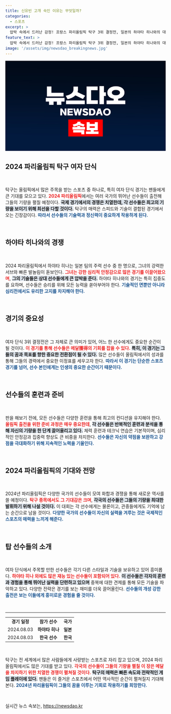 ```yaml
---
title: 신유빈 고개 숙인 이유는 무엇일까?
categories:
  - 스포츠
excerpt: >
  압박 속에서 드러난 감정! 프랑스 파리올림픽 탁구 3위 결정전, 일본의 하야타 히나와의 대결에서 깊은 아쉬움을 남긴 선수의 눈물...
feature_text: >
  압박 속에서 드러난 감정! 프랑스 파리올림픽 탁구 3위 결정전, 일본의 하야타 히나와의 대결에서 깊은 아쉬움을 남긴 선수의 눈물...
image: '/assets/img/newsdao_breakingnews.jpg'
---
```


<p><img src="/assets/img/newsdao_breakingnews.jpg" alt="implanttips 속보" /></p>

<h2 data-ke-size="size26">2024 파리올림픽 탁구 여자 단식</h2>

<p data-ke-size="size16">&nbsp;</p> 

<p>탁구는 올림픽에서 많은 주목을 받는 스포츠 중 하나로, 특히 여자 단식 경기는 팬들에게 큰 기대를 모으고 있다. <b><span style="color: #ee2323;">2024 파리올림픽</span></b>에서는 여러 국가의 뛰어난 선수들이 출전해 그들의 기량을 펼칠 예정이다. <b><span style="background-color: #21538527;">국제 경기에서의 경쟁은 치열한데, 각 선수들은 최고의 기량을 보이기 위해 최선을 다할 것이다.</span></b> 탁구의 매력은 스피드와 기술이 결합된 경기에서 오는 긴장감이다. <b><span style="color: #1a5490;">따라서 선수들의 기술력과 정신력이 중요하게 작용하게 된다.</span></b></p>

<p data-ke-size="size16">&nbsp;</p> 

<h2 data-ke-size="size26">하야타 히나와의 경쟁</h2>

<p data-ke-size="size16">&nbsp;</p> 

<p>2024 파리올림픽에서 하야타 히나는 일본 팀의 주력 선수 중 한 명으로, 그녀의 강력한 서브와 빠른 발놀림이 돋보인다. <b><span style="color: #ee2323;">그녀는 강한 심리적 안정감으로 많은 경기를 이끌어왔으며</span></b>, <b><span style="background-color: #21538527;">그의 기술들은 상대 선수들에게 큰 압박을 준다.</span></b> 하야타 히나와의 경기는 특히 집중도를 요하며, 선수들은 승리를 위해 모든 능력을 쏟아부어야 한다.  <b><span style="color: #1a5490;">기술적인 면뿐만 아니라 심리전에서도 유리한 고지를 차지해야 한다.</span></b> </p>

<p data-ke-size="size16">&nbsp;</p> 

<h2 data-ke-size="size26">경기의 중요성</h2>

<p data-ke-size="size16">&nbsp;</p> 

<p>여자 단식 3위 결정전은 그 자체로 큰 의미가 있어, 어느 한 선수에게도 중요한 순간이 될 것이다. <b><span style="color: #ee2323;">이 경기를 통해 선수들은 메달獲得의 기회를 잡을 수 있다.</span></b> <b><span style="background-color: #21538527;">특히, 이 경기는 그들의 꿈과 목표를 향한 중요한 전환점이 될 수 있다.</span></b> 많은 선수들이 올림픽에서의 성과를 통해 그들의 경력에서 중요한 이정표를 세우고자 한다. <b><span style="color: #1a5490;">따라서 이 경기는 단순한 스포츠 경기를 넘어, 선수 본인에게는 인생의 중요한 순간이기 때문이다.</span></b></p>

<p data-ke-size="size16">&nbsp;</p> 

<h2 data-ke-size="size26">선수들의 훈련과 준비</h2>

<p data-ke-size="size16">&nbsp;</p> 

<p>판을 해보기 전에, 모든 선수들은 다양한 훈련을 통해 최고의 컨디션을 유지해야 한다. <b><span style="color: #ee2323;">올림픽 출전을 위한 준비 과정은 매우 중요한데</span></b>, <b><span style="background-color: #21538527;">각 선수들은 반복적인 훈련과 분석을 통해 자신의 기량을 한 단계 끌어올리고 있다.</span></b> 체력 훈련과 테크닉 연습은 기본적이며, 심리적인 안정감과 집중력 향상도 큰 비중을 차지한다. <b><span style="color: #1a5490;">선수들은 자신의 약점을 보완하고 강점을 극대화하기 위해 지속적인 노력을 기울인다.</span></b> </p>

<p data-ke-size="size16">&nbsp;</p> 

<h2 data-ke-size="size26">2024 파리올림픽의 기대와 전망</h2>

<p data-ke-size="size16">&nbsp;</p> 

<p>2024년 파리올림픽은 다양한 국가의 선수들이 모여 화합과 경쟁을 통해 새로운 역사를 쓸 예정이다. <b><span style="color: #ee2323;">탁구 종목에서도 그 기대감은 크며</span></b>, <b><span style="background-color: #21538527;">각국의 선수들은 그들의 기량을 최대한 발휘하기 위해 나설 것이다.</span></b> 이 대회는 각 선수에게는 물론이고, 관중들에게도 기억에 남는 순간으로 남을 것이다. <b><span style="color: #1a5490;">다양한 국가의 선수들이 자신의 실력을 겨루는 것은 국제적인 스포츠의 매력을 느끼게 해준다.</span></b></p>

<p data-ke-size="size16">&nbsp;</p> 

<h2 data-ke-size="size26">탑 선수들의 소개</h2>

<p data-ke-size="size16">&nbsp;</p> 

<p>여자 단식에서 주목할 만한 선수들은 각기 다른 스타일과 기술을 보유하고 있어 흥미롭다. <b><span style="color: #ee2323;">하야타 히나 외에도 많은 재능 있는 선수들이 포함되어 있다.</span></b> <b><span style="background-color: #21538527;">이 선수들은 각자의 훈련과 경험을 통해 뛰어난 실력을 단련하고 있으며</span></b> 중복에 대한 견제를 통해 모든 기술을 파악하고 있다. 다양한 전략은 경기를 보는 재미를 더욱 끌어올린다. <b><span style="color: #1a5490;">선수들의 개성 강한 출전은 보는 이들에게 흥미로운 경험을 줄 것이다.</span></b></p>

<p data-ke-size="size16">&nbsp;</p> 

<hr> 

<table style="width: 100%; border-collapse: collapse;"> 
  <tr>
    <td style="text-align: center; height: 17px;"><b>경기 일정</b></td>
    <td style="text-align: center; height: 17px;"><b>참가 선수</b></td>
    <td style="text-align: center; height: 17px;"><b>국가</b></td>
  </tr>
  <tr>
    <td style="text-align: center; height: 17px;">2024.08.03</td>
    <td style="text-align: center; height: 17px;"><b>하야타 히나</b></td>
    <td style="text-align: center; height: 17px;"><b>일본</b></td>
  </tr>
  <tr>
    <td style="text-align: center; height: 17px;">2024.08.03</td>
    <td style="text-align: center; height: 17px;"><b>한국 선수</b></td>
    <td style="text-align: center; height: 17px;"><b>한국</b></td>
  </tr>
</table>

<p data-ke-size="size16">&nbsp;</p> 

<p>탁구는 전 세계에서 많은 사람들에게 사랑받는 스포츠로 자리 잡고 있으며, 2024 파리올림픽에서도 많은 기대를 받고 있다. <b><span style="color: #ee2323;">각국의 선수들이 그들의 기량을 펼칠 이 장은 메달을 차지하기 위한 치열한 경쟁이 펼쳐질 것이다.</span></b> <b><span style="background-color: #21538527;">탁구의 매력은 빠른 속도와 전략적인 게임 플레이에 있다.</span></b> 팬들은 이 즐거운 스포츠에서 어떤 역사적인 순간이 펼쳐질지 기대해본다. <b><span style="color: #1a5490;">2024년 파리올림픽이 그들의 꿈을 이루는 기회로 작용하기를 희망한다.</span></b> </p>

<p data-ke-size="size16">&nbsp;</p> 
실시간 뉴스 속보는, <a href="https://newsdao.kr" rel="dofollow">https://newsdao.kr</a>


